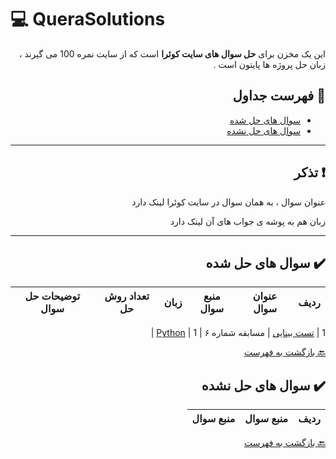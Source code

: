 # :computer: QueraSolutions

<div dir="rtl">

این یک مخزن برای **حل سوال های سایت کوئرا** است که از سایت نمره 100 می گیرند ، زبان حل پروژه ها
پایتون است .

## :mag_right: فهرست جداول

* [سوال های حل شده](#heavy_check_mark-سوال-های-حل-شده)
* [سوال های حل نشده](#heavy_check_mark-سوال-های-حل-نشده)

***

## :exclamation: تذکر


عنوان سوال ، به همان سوال در سایت کوئرا لینک دارد

زبان هم به پوشه ی جواب های آن لینک دارد

***

## :heavy_check_mark: سوال های حل شده

 
ردیف | عنوان سوال | منبع سوال | زبان | تعداد روش حل | توضیحات حل سوال
 --- | --- | --- | --- | --- | --- 
  

 1 | [تست بینایی](https://quera.org/problemset/2659/) | 	مسابقه شماره ۶ | [Python](https://b2n.ir/testbinaii) | 1 |
 
 [:back: بازگشت به فهرست](#mag_right-فهرست-جداول)

## :heavy_check_mark: سوال های حل نشده

ردیف | منبع سوال | منبع سوال 
 --- | --- | --- 

 
 [:back: بازگشت به فهرست](#mag_right-فهرست-جداول)
